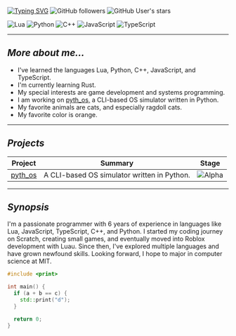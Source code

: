 [![Typing SVG](https://readme-typing-svg.demolab.com?font=Fira+Code&size=40&pause=1000&color=FFFFFF&center=true&width=1000&height=65&lines=Hi!+I'm+ARagdollCat.;Pre-major+in+Software+Engineering;6+years+of+experience)](https://git.io/typing-svg)
![GitHub followers](https://img.shields.io/github/followers/ARagdollCat) ![GitHub User's stars](https://img.shields.io/github/stars/ARagdollCat)

![Lua](https://img.shields.io/badge/Lua-2C2D72?style=for-the-badge&logo=lua&logoColor=white)
![Python](https://img.shields.io/badge/Python-3776AB?style=for-the-badge&logo=python&logoColor=white)
![C++](https://img.shields.io/badge/C++-00599C?style=for-the-badge&logo=cplusplus&logoColor=white)
![JavaScript](https://img.shields.io/badge/JavaScript-F7DF1E?style=for-the-badge&logo=javascript&logoColor=black)
![TypeScript](https://img.shields.io/badge/TypeScript-3178C6?style=for-the-badge&logo=typescript&logoColor=white)

---

## *More about me...*
- I've learned the languages Lua, Python, C++, JavaScript, and TypeScript.
- I'm currently learning Rust.
- My special interests are game development and systems programming.
- I am working on [pyth_os,](https://github.com/ARagdollCat/pyth_os) a CLI-based OS simulator written in Python.
- My favorite animals are cats, and especially ragdoll cats.
- My favorite color is orange.

---

## *Projects*
| Project | Summary | Stage |
| ------- | ------- | ------ |
| [pyth_os](https://github.com/ARagdollCat/pyth_os) | A CLI-based OS simulator written in Python. | ![Alpha](https://img.shields.io/badge/Stage-Alpha-yellow) |

---

## *Synopsis*
I'm a passionate programmer with 6 years of experience in languages like Lua, JavaScript, TypeScript, C++, and Python. I started my coding journey on Scratch, creating small games, and eventually moved into Roblox development with Luau. Since then, I've explored multiple languages and have grown newfound skills. Looking forward, I hope to major in computer science at MIT.
```cpp
#include <print>

int main() {
  if (a + b == c) {
    std::print("d");
  }

  return 0;
} 
```
